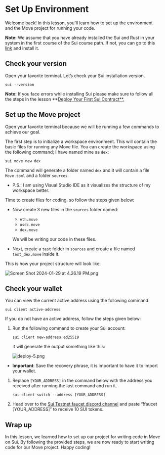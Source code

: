 # Set Up Environment

Welcome back! In this lesson, you'll learn how to set up the environment and the Move project for running your code.

**Note:** We assume that you have already installed the Sui and Rust in your system in the first course of the Sui course path. If not, you can go to this [link](https://metaschool.so/courses/build-on-move-on-sui-and-explore-its-applications/lesson/aa506de1-411f-4675-b9bb-36c746ee31ee) and install it. 

## Check your version

Open your favorite terminal. Let’s check your Sui installation version.

```
sui --version
```

**Note:** If you face errors while installing Sui please make sure to follow all the steps in the lesson **[Deploy Your First Sui Contract**.](https://metaschool.so/courses/build-on-move-on-sui-and-explore-its-applications/lesson/1f15e1bb-7023-4487-ab7d-21233318af91)

## Set up the Move project

Open your favorite terminal because we will be running a few commands to achieve our goal.

The first step is to initialize a workspace environment. This will contain the basic files for running any Move file. You can create the workspace using the following command; I have named mine as `dex`:

```
sui move new dex
```

The command will generate a folder named `dex` and it will contain a file `Move.toml` and a folder `sources`.

- P.S.: I am using Visual Studio IDE as it visualizes the structure of my workspace better.

Time to create files for coding, so follow the steps given below:

- Now create 3 new files in the `sources` folder named:
    - `eth.move`
    - `usdc.move`
    - `dex.move`
    
    We will be writing our code in these files.
    
- Next, create a `test` folder in `sources` and create a file named `test_dex.move` inside it.

This is how your project structure will look like:

![Screen Shot 2024-01-29 at 4.26.19 PM.png](Set%20Up%20Environment%20f012ec5e5a20420f9270744d23924cc3/Screen_Shot_2024-01-29_at_4.26.19_PM.png)

## Check your wallet

You can view the current active address using the following command:

```
sui client active-address
```

If you do not have an active address, follow the steps given below:

1. Run the following command to create your Sui account:
    
    ```
    sui client new-address ed25519
    ```
    
    It will generate the output something like this:
    
    ![deploy-5.png](Set%20Up%20Environment%20f012ec5e5a20420f9270744d23924cc3/deploy-5.png)
    
- **Important**: Save the recovery phrase, it is important to have it to import your wallet.
1. Replace `[YOUR_ADDRESS]` in the command below with the address you received after running the last command and run it.
    
    ```
    sui client switch --address [YOUR_ADDRESS]
    ```
    
2. Head over to the [Sui Testnet faucet discord channel](https://discord.com/channels/916379725201563759/1037811694564560966) and paste “!faucet [YOUR_ADDRESS]” to receive 10 SUI tokens.

## Wrap up

In this lesson, we learned how to set up our project for writing code in Move on Sui. By following the provided steps, we are now ready to start writing code for our Move project. Happy coding!